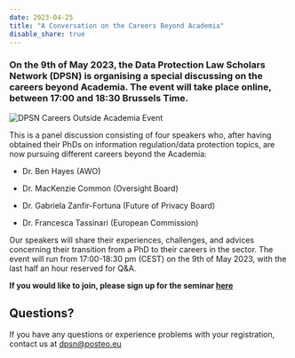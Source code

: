 ```yaml
---
date: 2023-04-25
title: "A Conversation on the Careers Beyond Academia"
disable_share: true
---
```


### **On the 9th of May 2023, the Data Protection Law Scholars Network (DPSN) is organising a special discussing on the careers beyond Academia. The event will take place online, between 17:00 and 18:30 Brussels Time.** ###

![DPSN Careers Outside Academia Event](https://user-images.githubusercontent.com/116156905/234305621-16f8f5de-d7bb-4c88-acd0-139c5b7a1878.png)





This is a panel discussion consisting of four speakers who, after having obtained their PhDs on information regulation/data protection topics, are now pursuing different careers beyond the Academia:

* Dr. Ben Hayes (AWO) 

* Dr. MacKenzie Common (Oversight Board) 

* Dr. Gabriela Zanfir-Fortuna (Future of Privacy Board)

* Dr. Francesca Tassinari (European Commission) 



Our speakers will share their experiences, challenges, and advices concerning their transition from a PhD to their careers in the sector.
The event will run from 17:00-18:30 pm (CEST) on the 9th of May 2023, with the last half an hour reserved for Q&A. 


**If you would like to join, please sign up for the seminar [here](https://teams.microsoft.com/registration/_oivH5ipW0yTySEKEdmlwg,T21k4fSjvUexX_f01Pceyg,1CPjKNOC9UGNnWuXr8B-Tw,n01KFL9_UUOgPrTybwh0tQ,43kopg0BHkWcf2xpV4OCWQ,wd78xFqvAUuNIoigfOkW4g?mode=read&tenantId=1faf88fe-a998-4c5b-93c9-210a11d9a5c2)**



## Questions? ##

If you have any questions or experience problems with your registration, contact us at dpsn@posteo.eu
